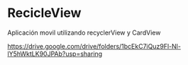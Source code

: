 # RecicleView
Aplicación movil utilizando recyclerView y CardView

https://drive.google.com/drive/folders/1bcEkC7iQuz9Fl-Nl-lY5hWktLK90JPAb?usp=sharing
